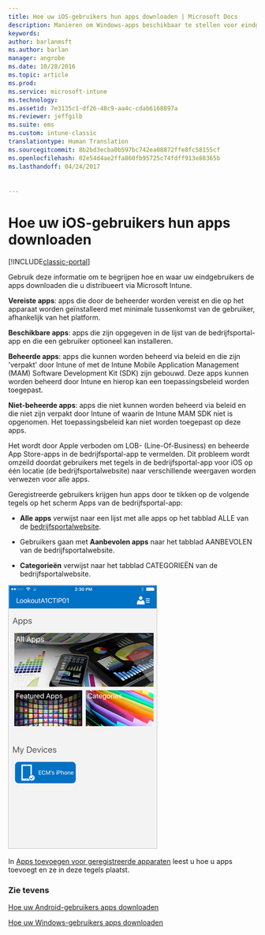 ```yaml
---
title: Hoe uw iOS-gebruikers hun apps downloaden | Microsoft Docs
description: Manieren om Windows-apps beschikbaar te stellen voor eindgebruikers
keywords: 
author: barlanmsft
ms.author: barlan
manager: angrobe
ms.date: 10/28/2016
ms.topic: article
ms.prod: 
ms.service: microsoft-intune
ms.technology: 
ms.assetid: 7e3135c1-df26-48c9-aa4c-cdab6168897a
ms.reviewer: jeffgilb
ms.suite: ems
ms.custom: intune-classic
translationtype: Human Translation
ms.sourcegitcommit: 8b2bd3ecba0b597bc742ea08872ffe8fc58155cf
ms.openlocfilehash: 02e54d4ae2ffa860fb95725c74fdff913e88365b
ms.lasthandoff: 04/24/2017


---
```



# <a name="how-your-ios-users-get-their-apps"></a>Hoe uw iOS-gebruikers hun apps downloaden

[!INCLUDE[classic-portal](../includes/classic-portal.md)]

Gebruik deze informatie om te begrijpen hoe en waar uw eindgebruikers de apps downloaden die u distribueert via Microsoft Intune.

**Vereiste apps**: apps die door de beheerder worden vereist en die op het apparaat worden geïnstalleerd met minimale tussenkomst van de gebruiker, afhankelijk van het platform.

**Beschikbare apps**: apps die zijn opgegeven in de lijst van de bedrijfsportal-app en die een gebruiker optioneel kan installeren.

**Beheerde apps**: apps die kunnen worden beheerd via beleid en die zijn 'verpakt' door Intune of met de Intune Mobile Application Management (MAM) Software Development Kit (SDK) zijn gebouwd. Deze apps kunnen worden beheerd door Intune en hierop kan een toepassingsbeleid worden toegepast.

**Niet-beheerde apps**: apps die niet kunnen worden beheerd via beleid en die niet zijn verpakt door Intune of waarin de Intune MAM SDK niet is opgenomen. Het toepassingsbeleid kan niet worden toegepast op deze apps.

Het wordt door Apple verboden om LOB- (Line-Of-Business) en beheerde App Store-apps in de bedrijfsportal-app te vermelden. Dit probleem wordt omzeild doordat gebruikers met tegels in de bedrijfsportal-app voor iOS op één locatie (de bedrijfsportalwebsite) naar verschillende weergaven worden verwezen voor alle apps.

Geregistreerde gebruikers krijgen hun apps door te tikken op de volgende tegels op het scherm Apps van de bedrijfsportal-app:

- **Alle apps** verwijst naar een lijst met alle apps op het tabblad ALLE van de [bedrijfsportalwebsite](https://portal.manage.microsoft.com).

- Gebruikers gaan met **Aanbevolen apps** naar het tabblad AANBEVOLEN van de bedrijfsportalwebsite.

- **Categorieën** verwijst naar het tabblad CATEGORIEËN van de bedrijfsportalwebsite.


![Scherm iOS-bedrijfsportal-apps](./media/ios-cp-app-main-apps-screen.png)

In [Apps toevoegen voor geregistreerde apparaten](https://docs.microsoft.com/intune/deploy-use/add-apps-for-mobile-devices-in-microsoft-intune.md) leest u hoe u apps toevoegt en ze in deze tegels plaatst.

### <a name="see-also"></a>Zie tevens
[Hoe uw Android-gebruikers apps downloaden](how-your-android-users-get-their-apps.md)

[Hoe uw Windows-gebruikers apps downloaden](how-your-windows-users-get-their-apps.md)

